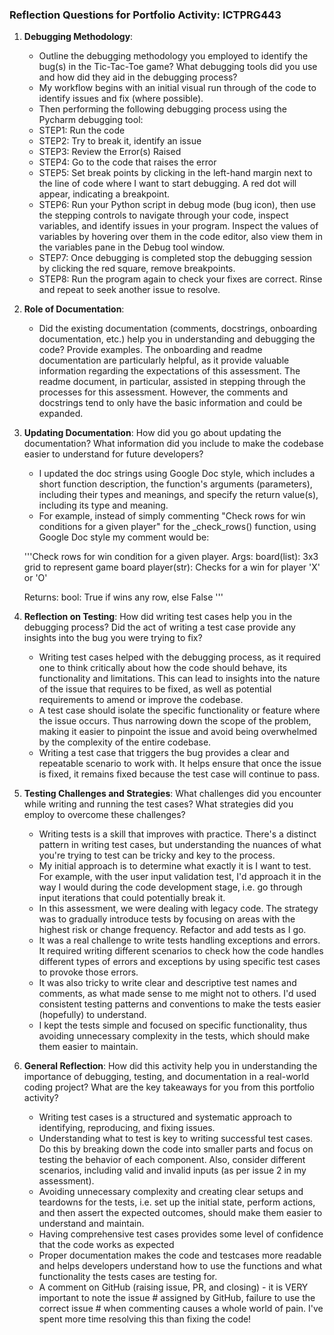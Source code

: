 ### Reflection Questions for Portfolio Activity: ICTPRG443

1. **Debugging Methodology**: 
    - Outline the debugging methodology you employed to identify the bug(s) in the Tic-Tac-Toe game? What debugging tools did you use and how did they aid in the debugging process? 
    - My workflow begins with an initial visual run through of the code to identify issues and fix (where possible).
    - Then performing the following debugging process using the Pycharm debugging tool:
    - STEP1: Run the code
    - STEP2: Try to break it, identify an issue
    - STEP3: Review the Error(s) Raised
    - STEP4: Go to the code that raises the error
    - STEP5: Set break points by clicking in the left-hand margin next to the line of code where I want to start debugging. A red dot will appear, indicating a breakpoint.
    - STEP6: Run your Python script in debug mode (bug icon), then use the stepping controls to navigate through your code, inspect variables, and identify issues in your program. Inspect the values of variables by hovering over them in the code editor, also view them in the variables pane in the Debug tool window. 
    - STEP7: Once debugging is completed stop the debugging session by clicking the red square, remove breakpoints.
    - STEP8: Run the program again to check your fixes are correct. Rinse and repeat to seek another issue to resolve.


2. **Role of Documentation**: 
    - Did the existing documentation (comments, docstrings, onboarding documentation, etc.) help you in understanding and debugging the code? Provide examples.
The onboarding and readme documentation are particularly helpful, as it provide valuable information regarding the expectations of this assessment. The readme document, in particular, assisted in stepping through the processes for this assessment. However, the comments and docstrings tend to only have the basic information and could be expanded.


3. **Updating Documentation**: 
   How did you go about updating the documentation? What information did you include to make the codebase easier to understand for future developers?
    - I updated the doc strings using Google Doc style, which includes a short function description, the function's arguments (parameters), including their types and meanings, and specify the return value(s), including its type and meaning. 
    - For example, instead of simply commenting "Check rows for win conditions for a given player" for the _check_rows() function, using Google Doc style my comment would be: 
    
   '''Check rows for win condition for a given player.
    Args:
      board(list): 3x3 grid to represent game board
      player(str): Checks for a win for player 'X' or 'O'

    Returns:
      bool: True if wins any row, else False
    '''


4. **Reflection on Testing**: 
    How did writing test cases help you in the debugging process? Did the act of writing a test case provide any insights into the bug you were trying to fix?
    - Writing test cases helped with the debugging process, as it required one to think critically about how the code should behave, its functionality and limitations. This can lead to insights into the nature of the issue that requires to be fixed, as well as potential requirements to amend or improve the codebase.
    - A test case should isolate the specific functionality or feature where the issue occurs. Thus narrowing down the scope of the problem, making it easier to pinpoint the issue and avoid being overwhelmed by the complexity of the entire codebase.
    - Writing a test case that triggers the bug provides a clear and repeatable scenario to work with. It helps ensure that once the issue is fixed, it remains fixed because the test case will continue to pass.


5. **Testing Challenges and Strategies**: 
   What challenges did you encounter while writing and running the test cases? What strategies did you employ to overcome these challenges?
    - Writing tests is a skill that improves with practice. There's a distinct pattern in writing test cases, but understanding the nuances of what you're trying to test can be tricky and key to the process.  
    - My initial approach is to determine what exactly it is I want to test. For example, with the user input validation test, I'd approach it in the way I would during the code development stage, i.e. go through input iterations that could potentially break it.
    - In this assessment, we were dealing with legacy code. The strategy was to gradually introduce tests by focusing on areas with the highest risk or change frequency. Refactor and add tests as I go.
    - It was a real challenge to write tests handling exceptions and errors. It required writing different scenarios to check how the code handles different types of errors and exceptions by using specific test cases to provoke those errors.
    - It was also tricky to write clear and descriptive test names and comments, as what made sense to me might not to others. I'd used consistent testing patterns and conventions to make the tests easier (hopefully) to understand.
    - I kept the tests simple and focused on specific functionality, thus avoiding unnecessary complexity in the tests, which should make them easier to maintain.


6. **General Reflection**: 
   How did this activity help you in understanding the importance of debugging, testing, and documentation in a real-world coding project? What are the key takeaways for you from this portfolio activity?
    - Writing test cases is a structured and systematic approach to identifying, reproducing, and fixing issues.
    - Understanding what to test is key to writing successful test cases. Do this by breaking down the code into smaller parts and focus on testing the behavior of each component. Also, consider different scenarios, including valid and invalid inputs (as per issue 2 in my assessment).
    - Avoiding unnecessary complexity and creating clear setups and teardowns for the tests, i.e. set up the initial state, perform actions, and then assert the expected outcomes, should make them easier to understand and maintain.
    - Having comprehensive test cases provides some level of confidence that the code works as expected
    - Proper documentation makes the code and testcases more readable and helps developers understand how to use the functions and what functionality the tests cases are testing for.
    - A comment on GitHub (raising issue, PR, and closing) - it is VERY important to note the issue # assigned by GitHub, failure to use the correct issue # when commenting causes a whole world of pain. I've spent more time resolving this than fixing the code!